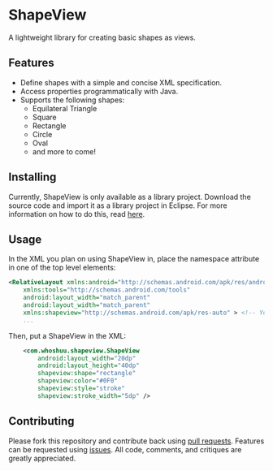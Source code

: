 # ShapeView

A lightweight library for creating basic shapes as views.

## Features

- Define shapes with a simple and concise XML specification.
- Access properties programmatically with Java.
- Supports the following shapes:
  - Equilateral Triangle
  - Square
  - Rectangle
  - Circle
  - Oval
  - and more to come!

## Installing

Currently, ShapeView is only available as a library project. Download the source code and import it as a library project in Eclipse. For more information on how to do this, read [here](http://developer.android.com/tools/projects/index.html#LibraryProjects).

## Usage

In the XML you plan on using ShapeView in, place the namespace attribute in one of the top level elements:

```xml
<RelativeLayout xmlns:android="http://schemas.android.com/apk/res/android"
    xmlns:tools="http://schemas.android.com/tools"
    android:layout_width="match_parent"
    android:layout_width="match_parent"
    xmlns:shapeview="http://schemas.android.com/apk/res-auto" > <!-- You need this>
    ...
```

Then, put a ShapeView in the XML:

```xml
    <com.whoshuu.shapeview.ShapeView
        android:layout_width="20dp"
        android:layout_height="40dp"
        shapeview:shape="rectangle"
        shapeview:color="#0F0"
        shapeview:style="stroke"
        shapeview:stroke_width="5dp" />
```

## Contributing

Please fork this repository and contribute back using [pull requests](https://github.com/whoshuu/ShapeView/pulls). Features can be requested using [issues](https://github.com/whoshuu/ShapeView/issues). All code, comments, and critiques are greatly appreciated.
